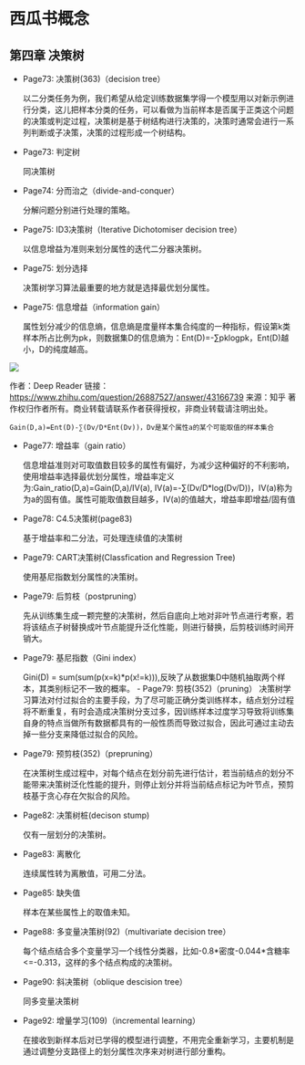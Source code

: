 # 西瓜书概念
## 第四章 决策树
- Page73: 决策树(363)（decision tree）

    以二分类任务为例，我们希望从给定训练数据集学得一个模型用以对新示例进行分类，这儿把样本分类的任务，可以看做为当前样本是否属于正类这个问题的决策或判定过程，决策树是基于树结构进行决策的，决策时通常会进行一系列判断或子决策，决策的过程形成一个树结构。
- Page73: 判定树

    同决策树
- Page74: 分而治之（divide-and-conquer）

    分解问题分别进行处理的策略。
- Page75: ID3决策树（Iterative Dichotomiser decision tree）

    以信息增益为准则来划分属性的迭代二分器决策树。
- Page75: 划分选择

    决策树学习算法最重要的地方就是选择最优划分属性。
- Page75: 信息增益（information gain）

    属性划分减少的信息熵，信息熵是度量样本集合纯度的一种指标，假设第k类样本所占比例为pk，则数据集D的信息熵为：Ent(D)=-∑pklogpk，Ent(D)越小，D的纯度越高。
    
![](http://latex.codecogs.com/gif.latex?\\frac{1}{1+sin(x)})

作者：Deep Reader
链接：https://www.zhihu.com/question/26887527/answer/43166739
来源：知乎
著作权归作者所有。商业转载请联系作者获得授权，非商业转载请注明出处。

    Gain(D,a)=Ent(D)-∑(Dv/D*Ent(Dv))，Dv是某个属性a的某个可能取值的样本集合
- Page77: 增益率（gain ratio）

    信息增益准则对可取值数目较多的属性有偏好，为减少这种偏好的不利影响，使用增益率选择最优划分属性，增益率定义为:Gain_ratio(D,a)=Gain(D,a)/IV(a), IV(a)=-∑(Dv/D*log(Dv/D))，IV(a)称为为a的固有值。属性可能取值数目越多，IV(a)的值越大，增益率即增益/固有值
- Page78: C4.5决策树(page83)

    基于增益率和二分法，可处理连续值的决策树
- Page79: CART决策树(Classfication and Regression Tree)

    使用基尼指数划分属性的决策树。
- Page79: 后剪枝（postpruning）

    先从训练集生成一颗完整的决策树，然后自底向上地对非叶节点进行考察，若将该结点子树替换成叶节点能提升泛化性能，则进行替换，后剪枝训练时间开销大。
- Page79: 基尼指数（Gini index）

    Gini(D) = sum(sum(p(x=k)*p(x!=k))),反映了从数据集D中随机抽取两个样本，其类别标记不一致的概率。 - Page79: 剪枝(352)（pruning）
    决策树学习算法对付过拟合的主要手段，为了尽可能正确分类训练样本，结点划分过程将不断重复，有时会造成决策树分支过多，因训练样本过度学习导致将训练集自身的特点当做所有数据都具有的一般性质而导致过拟合，因此可通过主动去掉一些分支来降低过拟合的风险。
- Page79: 预剪枝(352)（prepruning）

    在决策树生成过程中，对每个结点在划分前先进行估计，若当前结点的划分不能带来决策树泛化性能的提升，则停止划分并将当前结点标记为叶节点，预剪枝基于贪心存在欠拟合的风险。
- Page82: 决策树桩(decison stump)

    仅有一层划分的决策树。
- Page83: 离散化

    连续属性转为离散值，可用二分法。
- Page85: 缺失值

    样本在某些属性上的取值未知。
- Page88: 多变量决策树(92)（multivariate decision tree）

    每个结点结合多个变量学习一个线性分类器，比如-0.8\*密度-0.044\*含糖率<=-0.313，这样的多个结点构成的决策树。
- Page90: 斜决策树（oblique descision tree）

    同多变量决策树
- Page92: 增量学习(109)（incremental learning）

    在接收到新样本后对已学得的模型进行调整，不用完全重新学习，主要机制是通过调整分支路径上的划分属性次序来对树进行部分重构。
